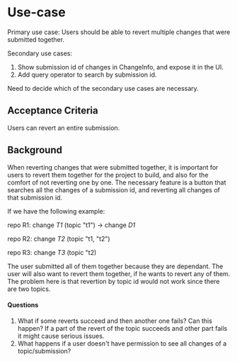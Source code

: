 # Use-case

Primary use case: Users should be able to revert multiple changes that were
submitted together.

Secondary use cases:

1. Show submission id of changes in ChangeInfo, and expose it in the UI.
2. Add query operator to search by submission id.

Need to decide which of the secondary use cases are necessary.

## <a id="acceptance-criteria"> Acceptance Criteria

Users can revert an entire submission.

## <a id="background"> Background

When reverting changes that were submitted together, it is important for users
to revert them together for the project to build, and also for the comfort of
not reverting one by one. The necessary feature is a button that searches all
the changes of a submission id, and reverting all changes of that submission id.

If we have the following example:

repo R1: change *T1* (topic "t1") -> change *D1*

repo R2: change *T2* (topic "t1, "t2")

repo R3: change *T3* (topic "t2)

The user submitted all of them together because they are dependant. The user will
also want to revert them together, if he wants to revert any of them.
The problem here is that revertion by topic id would not work since there are two
topics.

#### <a id="questions"> Questions

1. What if some reverts succeed and then another one fails? Can this happen?
If a part of the revert of the topic succeeds and other part fails it might
cause serious issues.
2. What happens if a user doesn't have permission to see all changes of a
topic/submission?